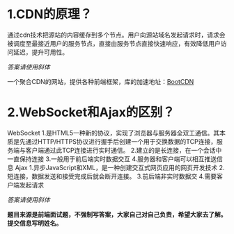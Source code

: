﻿# 1.CDN的原理？

通过cdn技术把源站的内容缓存到多个节点。用户向源站域名发起请求时，请求会被调度至最接近用户的服务节点，直接由服务节点直接快速响应，有效降低用户访问延迟，提升可用性。

_答案请使用斜体_

一个聚合CDN的网站，提供各种前端框架，库的加速地址：[BootCDN](https://www.bootcdn.cn/)

# 2.WebSocket和Ajax的区别？
WebSocket
    1.是HTML5一种新的协议，实现了浏览器与服务器全双工通信。其本质是先通过HTTP/HTTPS协议进行握手后创建一个用于交换数据的TCP连接，服务端与客户端通过此TCP连接进行实时通信。
    2.建立的是长连接，在一个会话中一直保持连接
    3.一般用于前后端实时数据交互
    4.服务器和客户端可以相互推送信息
Ajax
    1.异步JavaScript和XML，是一种创建交互式网页应用的网页开发技术
    2.短连接，数据发送和接受完成后就会断开连接。
    3.前后端非实时数据交
    4.需要客户端发起请求


_答案请使用斜体_

**题目来源是前端面试题，不强制写答案，大家自己对自己负责，希望大家去了解。提交信息写明姓名。**

